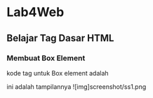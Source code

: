 # Lab4Web
## Belajar Tag Dasar HTML

### Membuat Box Element
kode tag untuk Box element adalah <div>
ini adalah tampilannya
![img]screenshot/ss1.png